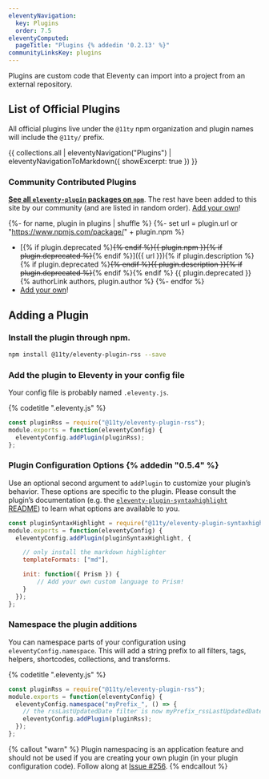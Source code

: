 ```yaml
---
eleventyNavigation:
  key: Plugins
  order: 7.5
eleventyComputed:
  pageTitle: "Plugins {% addedin '0.2.13' %}"
communityLinksKey: plugins
---
```

Plugins are custom code that Eleventy can import into a project from an external repository.

## List of Official Plugins

All official plugins live under the `@11ty` npm organization and plugin names will include the `@11ty/` prefix.

{{ collections.all | eleventyNavigation("Plugins") | eleventyNavigationToMarkdown({ showExcerpt: true }) }}

### Community Contributed Plugins

[**See all `eleventy-plugin` packages on `npm`**](https://www.npmjs.com/search?q=eleventy-plugin). The rest have been added to this site by our community (and are listed in random order). [Add your own](https://github.com/11ty/11ty-website/tree/master/src/_data/plugins#readme)!

{%- for name, plugin in plugins | shuffle %}
{%- set url = plugin.url or "https://www.npmjs.com/package/" + plugin.npm %}
* [{% if plugin.deprecated %}~~{% endif %}{{ plugin.npm }}{% if plugin.deprecated %}~~{% endif %}]({{ url }}){% if plugin.description %} {% if plugin.deprecated %}~~{% endif %}{{ plugin.description }}{% if plugin.deprecated %}~~{% endif %}{% endif %} {{ plugin.deprecated }} {% authorLink authors, plugin.author %}
{%- endfor %}
* [Add your own](https://github.com/11ty/11ty-website/tree/master/src/_data/plugins#readme)!

## Adding a Plugin

### Install the plugin through npm.

```bash
npm install @11ty/eleventy-plugin-rss --save
```

### Add the plugin to Eleventy in your config file

Your config file is probably named `.eleventy.js`.

{% codetitle ".eleventy.js" %}

```js
const pluginRss = require("@11ty/eleventy-plugin-rss");
module.exports = function(eleventyConfig) {
  eleventyConfig.addPlugin(pluginRss);
};
```

### Plugin Configuration Options {% addedin "0.5.4" %}

Use an optional second argument to `addPlugin` to customize your plugin’s behavior. These options are specific to the plugin. Please consult the plugin’s documentation (e.g. the [`eleventy-plugin-syntaxhighlight` README](https://github.com/11ty/eleventy-plugin-syntaxhighlight/blob/master/README.md)) to learn what options are available to you.

```js
const pluginSyntaxHighlight = require("@11ty/eleventy-plugin-syntaxhighlight");
module.exports = function(eleventyConfig) {
  eleventyConfig.addPlugin(pluginSyntaxHighlight, {

    // only install the markdown highlighter
    templateFormats: ["md"],

    init: function({ Prism }) {
        // Add your own custom language to Prism!
    }
  });
};
```


### Namespace the plugin additions

You can namespace parts of your configuration using `eleventyConfig.namespace`. This will add a string prefix to all filters, tags, helpers, shortcodes, collections, and transforms.

{% codetitle ".eleventy.js" %}

```js
const pluginRss = require("@11ty/eleventy-plugin-rss");
module.exports = function(eleventyConfig) {
  eleventyConfig.namespace("myPrefix_", () => {
    // the rssLastUpdatedDate filter is now myPrefix_rssLastUpdatedDate
    eleventyConfig.addPlugin(pluginRss);
  });
};
```

{% callout "warn" %}
Plugin namespacing is an application feature and should not be used if you are creating your own plugin (in your plugin configuration code). Follow along at <a href="https://github.com/11ty/eleventy/issues/256">Issue #256</a>.
{% endcallout %}
